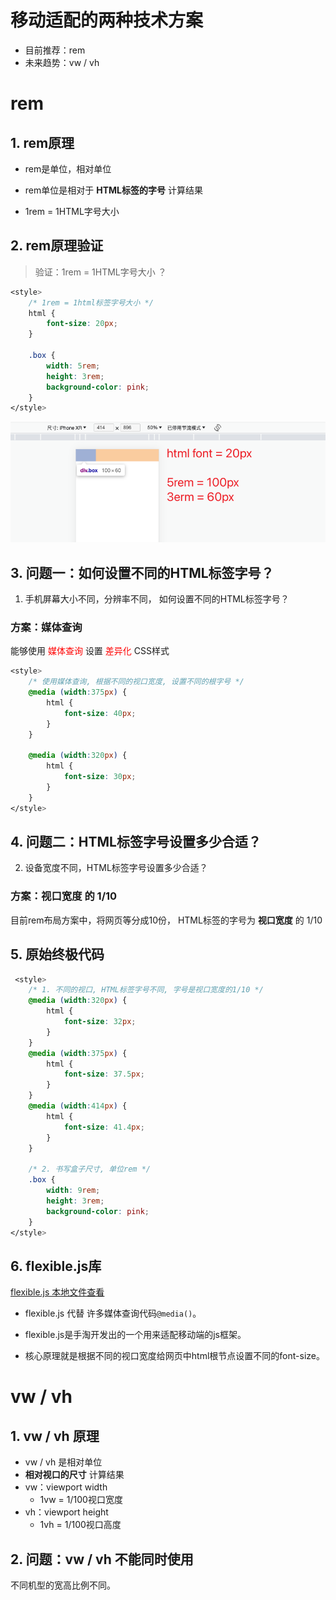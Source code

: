 # 移动适配的两种技术方案

* 目前推荐：rem
* 未来趋势：vw / vh



# rem

## 1. rem原理

* rem是单位，相对单位

* rem单位是相对于 **HTML标签的字号** 计算结果

* 1rem = 1HTML字号大小



## 2. rem原理验证

> 验证：1rem = 1HTML字号大小 ？

```css
<style>
    /* 1rem = 1html标签字号大小 */
    html {
        font-size: 20px;
    }

    .box {
        width: 5rem;
        height: 3rem;
        background-color: pink;
    }
</style>
```

![](images/rem原理.png)



## 3. 问题一：如何设置不同的HTML标签字号？

1. 手机屏幕大小不同，分辨率不同， 如何设置不同的HTML标签字号？

### 方案：媒体查询

能够使用 <font color=red>媒体查询</font> 设置 <font color=red>差异化</font> CSS样式

```css
<style>
    /* 使用媒体查询, 根据不同的视口宽度, 设置不同的根字号 */
    @media (width:375px) {
        html {
            font-size: 40px;
        }
    }

    @media (width:320px) {
        html {
            font-size: 30px;
        }
    }
</style>
```



## 4. 问题二：HTML标签字号设置多少合适？

2. 设备宽度不同，HTML标签字号设置多少合适？

### 方案：视口宽度 的 1/10

目前rem布局方案中，将网页等分成10份， HTML标签的字号为 **视口宽度** 的 1/10



## 5. 原始终极代码

```css
 <style>
    /* 1. 不同的视口, HTML标签字号不同, 字号是视口宽度的1/10 */
    @media (width:320px) {
        html {
            font-size: 32px;
        }
    }
    @media (width:375px) {
        html {
            font-size: 37.5px;
        }
    }
    @media (width:414px) {
        html {
            font-size: 41.4px;
        }
    }

    /* 2. 书写盒子尺寸, 单位rem */
    .box {
        width: 9rem;
        height: 3rem;
        background-color: pink;
    }   
</style>
```



## 6. flexible.js库

[flexible.js 本地文件查看](./flexible.js)

* flexible.js 代替 许多媒体查询代码`@media()`。

* flexible.js是手淘开发出的一个用来适配移动端的js框架。 

* 核心原理就是根据不同的视口宽度给网页中html根节点设置不同的font-size。







# vw / vh



## 1. vw / vh 原理

* vw / vh 是相对单位
* **相对视口的尺寸** 计算结果
* vw：viewport width
    * 1vw = 1/100视口宽度
* vh：viewport height
    * 1vh = 1/100视口高度





## 2. 问题：vw / vh 不能同时使用

不同机型的宽高比例不同。











